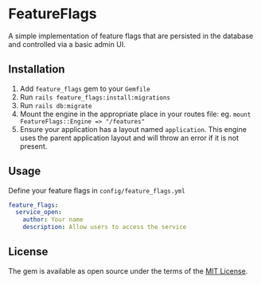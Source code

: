 # FeatureFlags

A simple implementation of feature flags that are persisted in the database and controlled via
a basic admin UI.

## Installation

1. Add `feature_flags` gem to your `Gemfile`
1. Run `rails feature_flags:install:migrations`
1. Run `rails db:migrate`
1. Mount the engine in the appropriate place in your routes file: eg. `mount FeatureFlags::Engine => "/features"`
1. Ensure your application has a layout named `application`. This engine uses the parent application layout and will throw an error if it is not present.

## Usage

Define your feature flags in `config/feature_flags.yml`

```yaml
feature_flags:
  service_open:
    author: Your name
    description: Allow users to access the service
```

## License

The gem is available as open source under the terms of the [MIT License](https://opensource.org/licenses/MIT).
